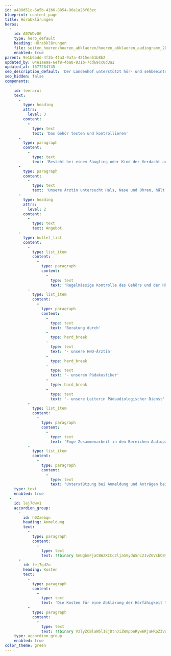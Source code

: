 ```yaml
---
id: a488d51c-6a5b-41b6-8854-96e1a26f83ec
blueprint: content_page
title: Hörabklärungen
heros:
  -
    id: A07WDvUG
    type: hero_default
    heading: Hörabklärungen
    file: seiten_hoeren/hoeren_abklaeren/hoeren_abklaeren_audiogramm_2022-01.jpg
    enabled: true
parent: 9e1b6bdd-4f3b-4fa3-9a7a-4215ea51b8b2
updated_by: 04e1ae9a-6ef8-4ba0-931b-7cd69cc0d3a2
updated_at: 1677284745
seo_description_default: 'Der Landenhof unterstützt hör- und sehbeeinträchtigte Kinder & Jugendliche in ihrem selbstbestimmten Leben durch Förderung ihrer Fähigkeiten & Entwicklung'
seo_hidden: false
components:
  -
    id: leerarul
    text:
      -
        type: heading
        attrs:
          level: 3
        content:
          -
            type: text
            text: 'Das Gehör testen und kontrollieren'
      -
        type: paragraph
        content:
          -
            type: text
            text: 'Besteht bei einem Säugling oder Kind der Verdacht auf Schwerhörigkeit, kann unser Pädakustiker messen, ob die Hörfähigkeit beeinträchtigt ist. Er erstellt ein Audiogramm oder Otoakustische Emissionen (eine «Echomessung» aus dem Innenohr, die keine aktive Mitarbeit des Kindes erfordert). '
      -
        type: paragraph
        content:
          -
            type: text
            text: 'Unsere Ärztin untersucht Hals, Nase und Ohren, hält den Zustand des Gehörs in einem Befund fest und bespricht diesen mit den Eltern. Bei Bedarf helfen wir bei der IV-Anmeldung und beantragen in Absprache mit den Eltern Hörhilfen.'
      -
        type: heading
        attrs:
          level: 2
        content:
          -
            type: text
            text: Angebot
      -
        type: bullet_list
        content:
          -
            type: list_item
            content:
              -
                type: paragraph
                content:
                  -
                    type: text
                    text: 'Regelmässige Kontrolle des Gehörs und der Hörhilfen'
          -
            type: list_item
            content:
              -
                type: paragraph
                content:
                  -
                    type: text
                    text: 'Beratung durch'
                  -
                    type: hard_break
                  -
                    type: text
                    text: '- unsere HNO-Ärztin'
                  -
                    type: hard_break
                  -
                    type: text
                    text: '- unseren Pädakustiker'
                  -
                    type: hard_break
                  -
                    type: text
                    text: '- unsere Leiterin Pädaudiologischer Dienst'
          -
            type: list_item
            content:
              -
                type: paragraph
                content:
                  -
                    type: text
                    text: 'Enge Zusammenarbeit in den Bereichen Audiopädagogik, Medizin und Technik'
          -
            type: list_item
            content:
              -
                type: paragraph
                content:
                  -
                    type: text
                    text: "Unterstützung bei Anmeldung und Anträgen bei der IV (Invalidenversicherung)\_\_\_\_\_\_\_\_\_\_\_\_\_\_\_\_\_\_\_\_\_\_\_\_\_\_\_\_\_\_\_\_\_\_\_\_\_\_\_\_\_\_\_\_\_\_"
    type: text
    enabled: true
  -
    id: lej7dwv1
    accordion_group:
      -
        id: h0Zaebqn
        heading: Anmeldung
        text:
          -
            type: paragraph
            content:
              -
                type: text
                text: !!binary SmUgbmFjaCBWZXICc2ljaGVydW5nc21vZGVsbCBtdXNzIGRpZSBadXdlaXN1bmcgw7xiZXIgZWluZW4gQXJ6dCwgZWluZSDDhHJ6dGluIGVyZm9sZ2VuIG9kZXIga2FubiB2b24gZGVuIEVsdGVybiBkaXJla3Qgdm9yZ2Vub21tZW4gd2VyZGVuLg==
      -
        id: lej7gd2o
        heading: Kosten
        text:
          -
            type: paragraph
            content:
              -
                type: text
                text: 'Die Kosten für eine Abklärung der Hörfähigkeit trägt die Krankenkasse. '
          -
            type: paragraph
            content:
              -
                type: text
                text: !!binary V2lyZCBlaW5lIEjDtnJiZWVpbnRyw6RjaHRpZ3VuZyBkaWFnbm9zdGl6aWVydCwgw7xiZXJuaW1tdCBkaWUgSW52YWxpZGVuAnZlcnNpY2hlcnVuZyBkaWUgS29zdGVuIHNvd29obCBmw7xyIGRpZSBtZWRpemluaXNjaGVuIHVuZCBhdWRpb2xvZ2lzY2hlbiBVbnRlcnN1Y2h1bmdlbiBhbHMgYXVjaCBmw7xyIEjDtnJoaWxmZW4gdW5kIGFuZGVyZSB0ZWNobmlzY2hlIEhpbGZzbWl0dGVsLg==
    type: accordion_group
    enabled: true
color_theme: green
---
```

